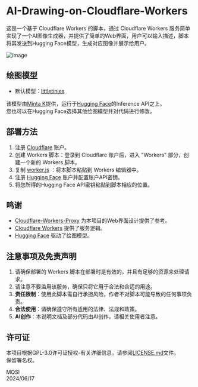 # AI-Drawing-on-Cloudflare-Workers  

这是一个基于 Cloudflare Workers 的脚本，通过 Cloudflare Workers 服务简单实现了一个AI图像生成器，并提供了简单的Web界面，用户可以输入描述，脚本将其发送到Hugging Face模型，生成对应图像并展示给用户。  

![image](https://github.com/X-MQSI/AI-Drawing-on-Cloudflare-Workers/assets/118874898/0bc352f5-9381-4583-aad4-b8eeb5e77a01)  

## 绘图模型  

- 默认模型：[littletinies](https://huggingface.co/alvdansen/littletinies)  

该模型由[Minta K](https://huggingface.co/alvdansen/activity/likes)提供，运行于[Hugging Face](https://huggingface.co/)的Inference API之上。  
您也可以在Hugging Face选择其他绘图模型并对代码进行修改。  

## 部署方法  

1. 注册 [Cloudflare](https://www.cloudflare.com/) 账户。 
2. 创建 Workers 脚本：登录到 Cloudflare 账户后，进入 "Workers" 部分，创建一个新的 Workers 脚本。  
3. 复制 [worker.js](worker.js) ：将本脚本粘贴到 Workers 编辑器中。  
4. 注册 [Hugging Face](https://huggingface.co/) 账户并配置账户API密钥。   
5. 将您所得的Hugging Face API密钥粘贴到脚本相应的位置。  

## 鸣谢  

- [Cloudflare-Workers-Proxy](https://github.com/ymyuuu/Cloudflare-Workers-Proxy/) 为本项目的Web界面设计提供了参考。  
- [Cloudflare Workers](https://cloudflare.com/) 提供了服务逻辑。  
- [Hugging Face](https://huggingface.co/) 驱动了绘图模型。  

## 注意事项及免责声明  

1. 请确保部署的 Workers 脚本在部署时是有效的，并且有足够的资源来处理请求。  
2. 请注意不要滥用该服务，确保只将它用于合法和合适的用途。  
3. **责任限制**：使用此脚本需自行承担风险，作者不对脚本可能导致的任何事项负责。  
4. **合法使用**：请确保遵守所有适用的法律、法规和政策。   
5. **AI创作**：本说明文档及部分代码由AI创作，请相关使用者注意。  

## 许可证

本项目根据GPL-3.0许可证授权-有关详细信息，请参阅[LICENSE.md](LICENSE.md)文件。  
保留署名权。  

MQSI  
2024/06/17
